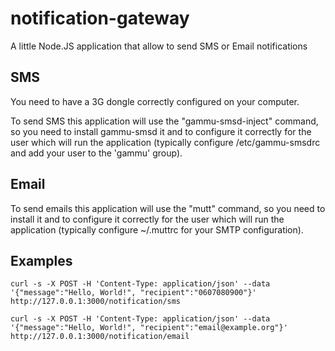 notification-gateway
====================

A little Node.JS application that allow to send SMS or Email notifications


SMS
---

You need to have a 3G dongle correctly configured on your computer.

To send SMS this application will use the "gammu-smsd-inject" command, so you need to install gammu-smsd it and to configure it correctly for the user which will run the application (typically configure /etc/gammu-smsdrc and add your user to the 'gammu' group).

Email
-----

To send emails this application will use the "mutt" command, so you need to install it and to configure it correctly for the user which will run the application (typically configure ~/.muttrc for your SMTP configuration).

Examples
--------

```
curl -s -X POST -H 'Content-Type: application/json' --data '{"message":"Hello, World!", "recipient":"0607080900"}' http://127.0.0.1:3000/notification/sms
```

```
curl -s -X POST -H 'Content-Type: application/json' --data '{"message":"Hello, World!", "recipient":"email@example.org"}' http://127.0.0.1:3000/notification/email
```

